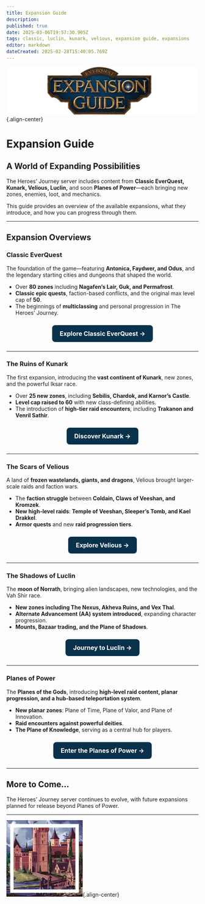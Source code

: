 ```yaml
---
title: Expansion Guide
description: 
published: true
date: 2025-03-06T19:57:30.905Z
tags: classic, luclin, kunark, velious, expansion guide, expansions
editor: markdown
dateCreated: 2025-02-28T15:40:05.769Z
---
```


![expansionguidebanner.webp](/expansionguidebanner.webp){.align-center}

# **Expansion Guide**


## **A World of Expanding Possibilities**  
The Heroes’ Journey server includes content from **Classic EverQuest, Kunark, Velious, Luclin,** and soon **Planes of Power**—each bringing new zones, enemies, loot, and mechanics.

This guide provides an overview of the available expansions, what they introduce, and how you can progress through them.

---

## **Expansion Overviews**

### **Classic EverQuest**  
The foundation of the game—featuring **Antonica, Faydwer, and Odus**, and the legendary starting cities and dungeons that shaped the world.

- Over **80 zones** including **Nagafen’s Lair, Guk, and Permafrost**.
- **Classic epic quests**, faction-based conflicts, and the original max level cap of **50**.
- The beginnings of **multiclassing** and personal progression in The Heroes’ Journey.

<p align="center">
    <a href="/expansion-guide/classic/" style="display: inline-block; padding: 12px 20px; margin: 10px; font-size: 16px; font-weight: bold; color: #fff; background: #08314c; border-radius: 8px; text-decoration: none;">Explore Classic EverQuest →</a>
</p>

---

### **The Ruins of Kunark**  
The first expansion, introducing the **vast continent of Kunark**, new zones, and the powerful Iksar race.

- Over **25 new zones**, including **Sebilis, Chardok, and Karnor’s Castle**.
- **Level cap raised to 60** with new class-defining abilities.
- The introduction of **high-tier raid encounters**, including **Trakanon and Venril Sathir**.

<p align="center">
    <a href="/expansion-guide/kunark/" style="display: inline-block; padding: 12px 20px; margin: 10px; font-size: 16px; font-weight: bold; color: #fff; background: #08314c; border-radius: 8px; text-decoration: none;">Discover Kunark →</a>
</p>

---

### **The Scars of Velious**  
A land of **frozen wastelands, giants, and dragons**, Velious brought larger-scale raids and faction wars.

- The **faction struggle** between **Coldain, Claws of Veeshan, and Kromzek**.
- **New high-level raids**: **Temple of Veeshan, Sleeper’s Tomb, and Kael Drakkel**.
- **Armor quests** and new **raid progression tiers**.

<p align="center">
    <a href="/expansion-guide/velious/" style="display: inline-block; padding: 12px 20px; margin: 10px; font-size: 16px; font-weight: bold; color: #fff; background: #08314c; border-radius: 8px; text-decoration: none;">Explore Velious →</a>
</p>

---

### **The Shadows of Luclin**  
The **moon of Norrath**, bringing alien landscapes, new technologies, and the Vah Shir race.

- **New zones including The Nexus, Akheva Ruins, and Vex Thal**.
- **Alternate Advancement (AA) system introduced**, expanding character progression.
- **Mounts, Bazaar trading, and the Plane of Shadows**.

<p align="center">
    <a href="/expansion-guide/luclin/" style="display: inline-block; padding: 12px 20px; margin: 10px; font-size: 16px; font-weight: bold; color: #fff; background: #08314c; border-radius: 8px; text-decoration: none;">Journey to Luclin →</a>
</p>

---

### **Planes of Power**  
The **Planes of the Gods**, introducing **high-level raid content, planar progression, and a hub-based teleportation system**.

- **New planar zones**: Plane of Time, Plane of Valor, and Plane of Innovation.
- **Raid encounters against powerful deities**.
- **The Plane of Knowledge**, serving as a central hub for players.

<p align="center">
    <a href="/expansion-guide/pop/" style="display: inline-block; padding: 12px 20px; margin: 10px; font-size: 16px; font-weight: bold; color: #fff; background: #08314c; border-radius: 8px; text-decoration: none;">Enter the Planes of Power →</a>
</p>

---

## **More to Come...**
The Heroes’ Journey server continues to evolve, with future expansions planned for release beyond Planes of Power.

---

![pagebreak3.webp](/pagebreak3.webp){.align-center}